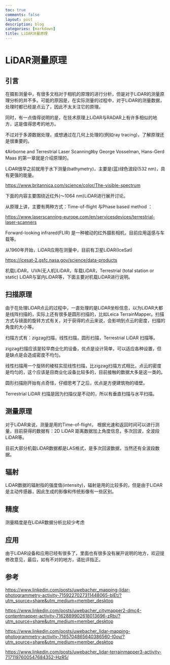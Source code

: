 ```yaml
---
toc: true
comments: false
layout: post
description: blog
categories: [markdown]
title: LiDAR测量原理
---
```

# LiDAR测量原理

## 引言

在摄影测量中，有很多文档对于相机的原理的进行分析，但是对于LiDAR的测量原理分析的并不多。可能的原因是，在实际测量的过程中，对于LiDAR的测量数据，处理时都已经是点云了，因此不太关注它的原理。

同时，有一点值得说明的是，在技术原理上LiDAR与RADAR上有许多相似的地方，这是值得思考的地方。

不过对于多源数据处理，或想通过在几何上处理的(例如ray tracing)，了解原理还是很重要的。

《Airborne and Terrestrial Laser Scanning》by George Vosselman, Hans-Gerd Maas 的第一章就是介绍原理的。

LiDAR很早之前就用于水下测量(bathymetry)，主要是(蓝)绿色波段(532 nm)，具有更强的能量。

https://www.britannica.com/science/color/The-visible-spectrum

下面的内容主要围绕近红外(～1064 nm)LiDAR进行展开讨论。

从原理上讲，主要有两种方式：Time-of-flight 与Phase based method ：

https://www.laserscanning-europe.com/en/servicesdevices/terrestrial-laser-scanners

Forward-looking infrared(FLIR) 是一种被动的红外摄影相机，目前应用遥感与车载等。

从1960年开始，LiDAR应用在测量中，目前有卫星LiDAR(IceSat)

https://icesat-2.gsfc.nasa.gov/science/data-products

机载LiDAR，UVA(无人机)LiDAR，车载LiDAR，Terrestrial (total station or static) LiDAR与室内LiDAR等，下面主要对机载LiDAR进行说明。

## 扫描原理

由于在处理LiDAR点云的过程中，一直处理的是LiDAR坐标信息，以为LiDAR大都是线阵扫描的，实际上还有很多是圆形扫描的，比如Leica TerrainMapper。扫描方式与镜面的旋转方式有关，对于获得的点云来说，会影响到点云的密度，扫描的角度的大小等。

扫描方式有：zigzag扫描，线性扫描，圆形扫描，Terrestrial LiDAR 扫描等。

zigzag扫描应该是较早商业化的设备，优点是设计简单，可以适应各种设置，但是缺点是会造成密度不均匀。

线性扫描用一个旋转的棱柱实现线性扫描，比zigzag扫描方式相比，点云的密度是均匀的，这个应该是目商业化设备比较多的，目前接触的数据大多是这一类的。

圆形扫描刚开始有点奇怪，仔细思考了之后，优点是方便建筑物的墙壁。

Terrestrial LiDAR 扫描是因为扫描仪是不动的，所以有垂直扫描与水平扫描。

## 测量原理

对于LiDAR来说，测量是用的Time-of-flight， 根据光速和返回时间可以进行测量，目前获得的数据有：2D LiDAR 距离数据加上角度信息，多次回波，全波段LiDAR等。

目前大部分机载LiDAR数据都是LAS格式，是多次回波数据，当然还有全波段数据。

## 辐射

LiDAR数据的辐射指的强度值(intensity)，辐射是用的比较多的，但是由于LiDAR是主动传感器，因此生成的影像和传统影像有一些区别。

 ## 精度

测量精度是在LiDAR数据分析比较少考虑

## 应用





由于LiDAR设备和应用已经有很多了，里面也有很多没有展开说明的地方，欢迎提修改意见，最后，如有不对的地方，请批评指正。

## 参考

https://www.linkedin.com/posts/uwebacher_mapping-lidar-photogrammetry-activity-7159227027311448065-bIEt/?utm_source=share&utm_medium=member_desktop

https://www.linkedin.com/posts/uwebacher_citymapper2-dmc4-contentmapper-activity-7162889902618013696-zRbi/?utm_source=share&utm_medium=member_desktop

https://www.linkedin.com/posts/uwebacher_lidar-mapping-photogrammetry-activity-7165704865640386560-I0ov/?utm_source=share&utm_medium=member_desktop

https://www.linkedin.com/posts/uwebacher_lidar-terrainmapper3-activity-7171197600547684352-HzR5/







